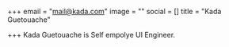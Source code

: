+++
email = "mail@kada.com"
image = ""
social = []
title = "Kada Guetouache"

+++
Kada Guetouache is Self empolye UI Engineer.